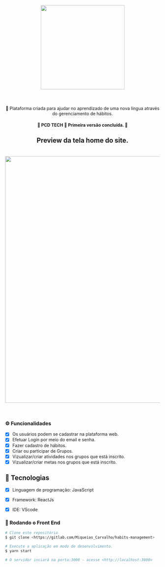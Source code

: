 <h1 align="center">
    <img src="https://i.imgur.com/9iUkqgG.png" width="273px" hight="154px"/><br><br>
</h1>

<p align="center">🚀 Plataforma criada para ajudar no aprendizado de uma nova língua através do gerenciamento de hábitos.</p>

<h4 align="center"> 
	🚧  PCD TECH 🚀 Primeira versão concluída.  🚧
</h4>

<h2 align="center"> 
	Preview da tela home do site.
</h2>
<h1 align="center">
    <img width="800px" hight="300px" src="https://i.imgur.com/nWtMtcf.png" /><br><br>
</h1>

### ⚙️ Funcionalidades

- [x] Os usuários podem se cadastrar na plataforma web.
- [x] Efetuar Login por meio do email e senha.
- [x] Fazer cadastro de hábitos.
- [x] Criar ou participar de Grupos.
- [x] Vizualizar/criar atividades nos grupos que está inscrito.
- [x] Vizualizar/criar metas nos grupos que está inscrito.

## 🚀 Tecnologias

- [x] Linguagem de programação: JavaScript
- [x] Framework: ReactJs
- [x] IDE: VScode


### 🎲 Rodando o Front End

```bash
# Clone este repositório
$ git clone <https://gitlab.com/Miqueias_Carvalho/habits-management>

# Execute a aplicação em modo de desenvolvimento.
$ yarn start

# O servidor inciará na porta:3000 - acesse <http://localhost:3000>

```
